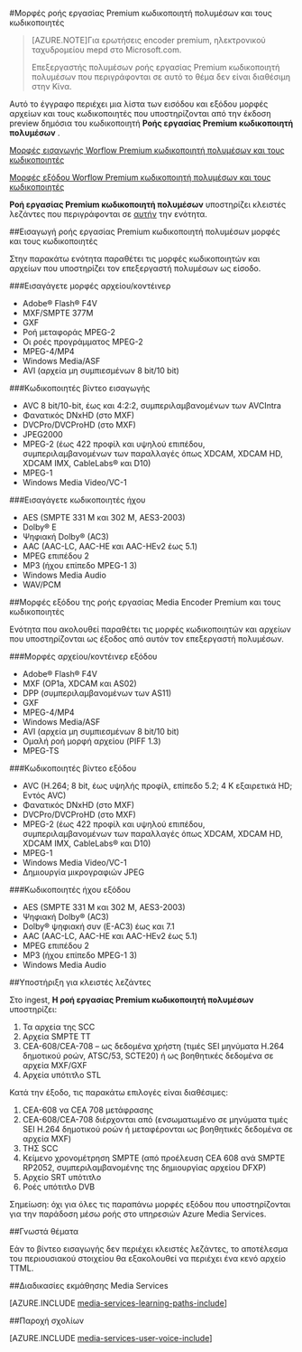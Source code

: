 <properties 
    pageTitle="Μορφές ροής εργασίας Premium κωδικοποιητή πολυμέσων και τους κωδικοποιητές | Microsoft Azure" 
    description="Αυτό το θέμα παρέχει μια επισκόπηση των κωδικοποιητών και μορφές μορφές ροής εργασίας Premium κωδικοποιητή πολυμέσων" 
    services="media-services" 
    documentationCenter="" 
    authors="juliako" 
    manager="erik43" 
    editor=""/>

<tags 
    ms.service="media-services" 
    ms.workload="media" 
    ms.tgt_pltfrm="na" 
    ms.devlang="na" 
    ms.topic="article" 
    ms.date="09/26/2016"    
    ms.author="juliako;anilmur"/>

#<a name="media-encoder-premium-workflow-formats-and-codecs"></a>Μορφές ροής εργασίας Premium κωδικοποιητή πολυμέσων και τους κωδικοποιητές


>[AZURE.NOTE]Για ερωτήσεις encoder premium, ηλεκτρονικού ταχυδρομείου mepd στο Microsoft.com.
>
>Επεξεργαστής πολυμέσων ροής εργασίας Premium κωδικοποιητή πολυμέσων που περιγράφονται σε αυτό το θέμα δεν είναι διαθέσιμη στην Κίνα. 

Αυτό το έγγραφο περιέχει μια λίστα των εισόδου και εξόδου μορφές αρχείων και τους κωδικοποιητές που υποστηρίζονται από την έκδοση preview δημόσια του κωδικοποιητή **Ροής εργασίας Premium κωδικοποιητή πολυμέσων** .

[Μορφές εισαγωγής Worflow Premium κωδικοποιητή πολυμέσων και τους κωδικοποιητές](#input_formats)

[Μορφές εξόδου Worflow Premium κωδικοποιητή πολυμέσων και τους κωδικοποιητές](#output_formats)

**Ροή εργασίας Premium κωδικοποιητή πολυμέσων** υποστηρίζει κλειστές λεζάντες που περιγράφονται σε [αυτήν](#closed_captioning) την ενότητα. 


##<a id="input_formats"></a>Εισαγωγή ροής εργασίας Premium κωδικοποιητή πολυμέσων μορφές και τους κωδικοποιητές

Στην παρακάτω ενότητα παραθέτει τις μορφές κωδικοποιητών και αρχείων που υποστηρίζει τον επεξεργαστή πολυμέσων ως είσοδο.

###<a name="input-containerfile-formats"></a>Εισαγάγετε μορφές αρχείου/κοντέινερ

- Adobe® Flash® F4V
- MXF/SMPTE 377M
- GXF
- Ροή μεταφοράς MPEG-2
- Οι ροές προγράμματος MPEG-2
- MPEG-4/MP4
- Windows Media/ASF
- AVI (αρχεία μη συμπιεσμένων 8 bit/10 bit)

###<a name="input-video-codecs"></a>Κωδικοποιητές βίντεο εισαγωγής

- AVC 8 bit/10-bit, έως και 4:2:2, συμπεριλαμβανομένων των AVCIntra
- Φανατικός DNxHD (στο MXF)
- DVCPro/DVCProHD (στο MXF)
- JPEG2000
- MPEG-2 (έως 422 προφίλ και υψηλού επιπέδου, συμπεριλαμβανομένων των παραλλαγές όπως XDCAM, XDCAM HD, XDCAM IMX, CableLabs® και D10)
- MPEG-1
- Windows Media Video/VC-1

###<a name="input-audio-codecs"></a>Εισαγάγετε κωδικοποιητές ήχου

- AES (SMPTE 331 M και 302 M, AES3-2003)
- Dolby® E
- Ψηφιακή Dolby® (AC3)
- AAC (AAC-LC, AAC-HE και AAC-HEv2 έως 5.1)
- MPEG επιπέδου 2
- MP3 (ήχου επίπεδο MPEG-1 3)
- Windows Media Audio
- WAV/PCM
 
##<a id="output_format"></a>Μορφές εξόδου της ροής εργασίας Media Encoder Premium και τους κωδικοποιητές

Ενότητα που ακολουθεί παραθέτει τις μορφές κωδικοποιητών και αρχείων που υποστηρίζονται ως έξοδος από αυτόν τον επεξεργαστή πολυμέσων.

###<a name="output-containerfile-formats"></a>Μορφές αρχείου/κοντέινερ εξόδου

- Adobe® Flash® F4V
- MXF (OP1a, XDCAM και AS02)
- DPP (συμπεριλαμβανομένων των AS11)
- GXF
- MPEG-4/MP4
- Windows Media/ASF
- AVI (αρχεία μη συμπιεσμένων 8 bit/10 bit)
- Ομαλή ροή μορφή αρχείου (PIFF 1.3)
- MPEG-TS 


###<a name="output-video-codecs"></a>Κωδικοποιητές βίντεο εξόδου

- AVC (H.264; 8 bit, έως υψηλής προφίλ, επίπεδο 5.2; 4 K εξαιρετικά HD; Εντός AVC)
- Φανατικός DNxHD (στο MXF)
- DVCPro/DVCProHD (στο MXF)
- MPEG-2 (έως 422 προφίλ και υψηλού επιπέδου, συμπεριλαμβανομένων των παραλλαγές όπως XDCAM, XDCAM HD, XDCAM IMX, CableLabs® και D10)
- MPEG-1
- Windows Media Video/VC-1
- Δημιουργία μικρογραφιών JPEG

###<a name="output-audio-codecs"></a>Κωδικοποιητές ήχου εξόδου

- AES (SMPTE 331 M και 302 M, AES3-2003)
- Ψηφιακή Dolby® (AC3)
- Dolby® ψηφιακή συν (E-AC3) έως και 7.1
- AAC (AAC-LC, AAC-HE και AAC-HEv2 έως 5.1)
- MPEG επιπέδου 2
- MP3 (ήχου επίπεδο MPEG-1 3)
- Windows Media Audio

##<a id="closed_captioning"></a>Υποστήριξη για κλειστές λεζάντες

Στο ingest, **Η ροή εργασίας Premium κωδικοποιητή πολυμέσων** υποστηρίζει:

1. Τα αρχεία της SCC
1. Αρχεία SMPTE TT
1. CEA-608/CEA-708 – ως δεδομένα χρήστη (τιμές SEI μηνύματα H.264 δημοτικού ροών, ATSC/53, SCTE20) ή ως βοηθητικές δεδομένα σε αρχεία MXF/GXF
1. Αρχεία υπότιτλο STL

Κατά την έξοδο, τις παρακάτω επιλογές είναι διαθέσιμες:

1. CEA-608 να CEA 708 μετάφρασης
1. CEA-608/CEA-708 διέρχονται από (ενσωματωμένο σε μηνύματα τιμές SEI H.264 δημοτικού ροών ή μεταφέρονται ως βοηθητικές δεδομένα σε αρχεία MXF)
1. ΤΗΣ SCC
1. Κείμενο χρονομέτρηση SMPTE (από προέλευση CEA 608 ανά SMPTE RP2052, συμπεριλαμβανομένης της δημιουργίας αρχείου DFXP)
1. Αρχείο SRT υπότιτλο
1. Ροές υπότιτλο DVB

Σημείωση: όχι για όλες τις παραπάνω μορφές εξόδου που υποστηρίζονται για την παράδοση μέσω ροής στο υπηρεσιών Azure Media Services.

##<a name="known-issues"></a>Γνωστά θέματα

Εάν το βίντεο εισαγωγής δεν περιέχει κλειστές λεζάντες, το αποτέλεσμα του περιουσιακού στοιχείου θα εξακολουθεί να περιέχει ένα κενό αρχείο TTML. 


##<a name="media-services-learning-paths"></a>Διαδικασίες εκμάθησης Media Services

[AZURE.INCLUDE [media-services-learning-paths-include](../../includes/media-services-learning-paths-include.md)]

##<a name="provide-feedback"></a>Παροχή σχολίων

[AZURE.INCLUDE [media-services-user-voice-include](../../includes/media-services-user-voice-include.md)]
